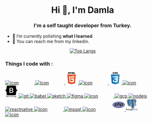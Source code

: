 <h1 align="center">Hi 👋, I'm Damla</h1>
<h3 align="center">I'm a self taught developer from Turkey.</h3>

- 🌱 I’m currently polishing **what I learned**
- 💬 You can reach me from my linkedin.

<div align="center">
 
 [![Top Langs](https://github-readme-stats.vercel.app/api/top-langs/?username=devil1cal&layout=compact)](https://github.com/devil1cal/github-readme-stats)

</div>

<h3 align="left">Things I code with :</h3>
<p align="left"> 
  <a href="https://www.python.org" target="_blank" rel="noreferrer" alt="python"> 
    <img src="https://techstack-generator.vercel.app/python-icon.svg" alt="icon" width="45" style="width: 40px; height: 40px; margin-right: 50px; margin-bottom: 0px;" /> </a> 
  <a href="https://reactjs.org/" target="_blank" rel="noreferrer" alt="react"> 
    <img src="https://techstack-generator.vercel.app/react-icon.svg" alt="icon" width="45" style="width: 40px; height: 40px; margin-right: 50px; margin-bottom: 0px;" /> </a> 
  <a href="https://www.w3.org/html/" target="_blank" rel="noreferrer" alt="html"> 
    <img src="https://raw.githubusercontent.com/devicons/devicon/master/icons/html5/html5-original-wordmark.svg" alt="html5" width="40" height="40"/> </a> 
  <a href="https://developer.mozilla.org/en-US/docs/Web/JavaScript" target="_blank" rel="noreferrer" alt="javascript"> 
    <img src="https://techstack-generator.vercel.app/js-icon.svg" alt="icon" width="45" style="width: 40px; height: 40px; margin-right: 50px; margin-bottom: 0px;" /> </a> 
  <a href="https://www.w3schools.com/css/" target="_blank" rel="noreferrer" alt="css3"> 
    <img src="https://raw.githubusercontent.com/devicons/devicon/master/icons/css3/css3-original-wordmark.svg" alt="css3" width="40" height="40"/> </a> 
  <a href="https://sass-lang.com" target="_blank" rel="noreferrer" alt="sass"> 
    <img src="https://techstack-generator.vercel.app/sass-icon.svg" alt="icon" width="45" style="width: 40px; height: 40px; margin-right: 50px; margin-bottom: 0px;" /> </a> 
  <a href="https://getbootstrap.com" target="_blank" rel="noreferrer" alt="bootstrap"> 
    <img src="https://raw.githubusercontent.com/devicons/devicon/master/icons/bootstrap/bootstrap-plain-wordmark.svg" alt="bootstrap" width="40" height="40"/> </a> 
  <a href="https://git-scm.com/" target="_blank" rel="noreferrer" alt="git"> 
    <img src="https://www.vectorlogo.zone/logos/git-scm/git-scm-icon.svg" alt="git" width="40" height="40"/> </a> 
  <a href="https://babeljs.io/" target="_blank" rel="noreferrer" alt="babel"> 
    <img src="https://user-images.githubusercontent.com/3025322/87547253-bf050400-c6a2-11ea-950a-280311bc6cc8.png" alt="babel" width="40" height="40"/> </a> 
  <a href="https://www.sketch.com/" target="_blank" rel="noreferrer" alt="sketch">
    <img src="https://www.vectorlogo.zone/logos/sketchapp/sketchapp-icon.svg" alt="sketch" width="40" height="40"/> </a>
  <a href="https://www.figma.com/" target="_blank" rel="noreferrer" alt="figma"> 
    <img src="https://www.vectorlogo.zone/logos/figma/figma-icon.svg" alt="figma" width="40" height="40"/> </a> 
  <a href="https://www.docker.com/" target="_blank" rel="noreferrer" alt="docker"> 
    <img src="https://techstack-generator.vercel.app/docker-icon.svg" alt="icon" width="45" style="width: 40px; height: 40px; margin-right: 50px; margin-bottom: 0px;" /> </a> 
  <a href="https://cloud.google.com" target="_blank" rel="noreferrer" alt="google cloud"> 
    <img src="https://www.vectorlogo.zone/logos/google_cloud/google_cloud-icon.svg" alt="gcp" width="40" height="40"/> </a>  
  <a href="https://nodejs.org" target="_blank" rel="noreferrer" alt="nodejs"> 
    <img src="https://friconix.com/png/fi-cnsuxx-nodejs.png" alt="nodejs" width="40" height="40"/> </a> 
  <a href="https://reactnative.dev/" target="_blank" rel="noreferrer" alt="react native"> 
    <img src="https://miro.medium.com/v2/resize:fit:1024/1*xDi2csEAWxu95IEkaNdFUQ.png" alt="reactnative" width="40" height="40"/> </a> 
  <a href="https://redux.js.org" target="_blank" rel="noreferrer" alt="redux"> 
    <img src="https://techstack-generator.vercel.app/redux-icon.svg" alt="icon" width="45" style="width: 40px; height: 40px; margin-right: 50px; margin-bottom: 0px;" /> </a>
 <a href="https://www.microsoft.com/en-us/sql-server" target="_blank" rel="noreferrer" alt="sql server"> 
    <img src="https://www.svgrepo.com/show/303229/microsoft-sql-server-logo.svg" alt="mssql" width="40" height="40"/> </a> 
  <a href="https://www.mysql.com/" target="_blank" rel="noreferrer" alt="mysql"> 
    <img src="https://techstack-generator.vercel.app/mysql-icon.svg" alt="icon" width="45" style="width: 40px; height: 40px; margin-right: 50px; margin-bottom: 0px;" /></a>
  <a href="https://www.php.net" target="_blank" rel="noreferrer" alt="php"> 
    <img src="https://raw.githubusercontent.com/devicons/devicon/master/icons/php/php-original.svg" alt="php" width="40" height="40"/> </a> 
  <a href="https://www.postgresql.org" target="_blank" rel="noreferrer" alt="postsql"> 
    <img src="https://raw.githubusercontent.com/devicons/devicon/master/icons/postgresql/postgresql-original-wordmark.svg" alt="postgresql" width="40" height="40"/> </a>  
  <a href="https://wordpress.org/" target="_blank" rel="noreferrer" alt="wordpress"> 
    <img src="https://cdn-icons-png.flaticon.com/512/174/174881.png" alt="icon" width="45" style="width: 40px; height: 40px; margin-right: 50px; margin-bottom: 0px;" /> </a> 
  
</p>

